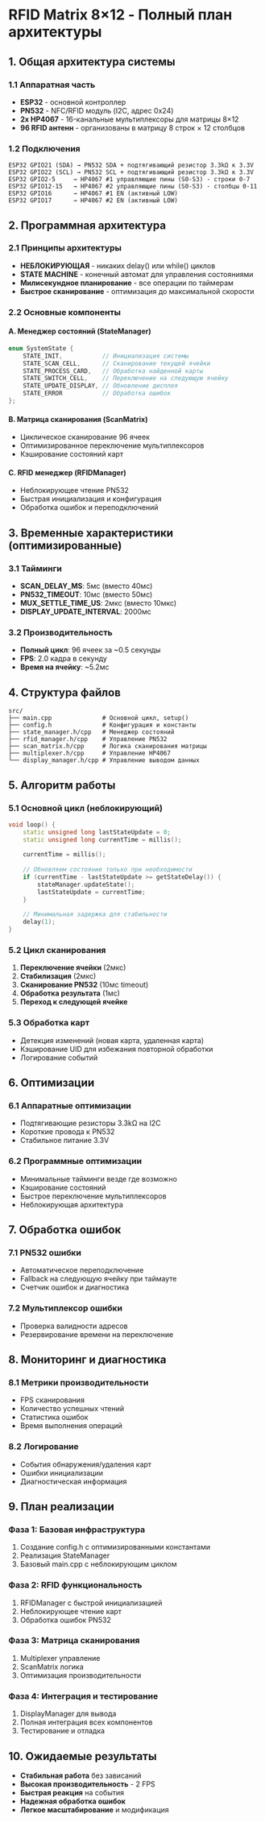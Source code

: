 # RFID Matrix 8×12 - Полный план архитектуры

## 1. Общая архитектура системы

### 1.1 Аппаратная часть
- **ESP32** - основной контроллер
- **PN532** - NFC/RFID модуль (I2C, адрес 0x24)
- **2x HP4067** - 16-канальные мультиплексоры для матрицы 8×12
- **96 RFID антенн** - организованы в матрицу 8 строк × 12 столбцов

### 1.2 Подключения
```
ESP32 GPIO21 (SDA) → PN532 SDA + подтягивающий резистор 3.3kΩ к 3.3V
ESP32 GPIO22 (SCL) → PN532 SCL + подтягивающий резистор 3.3kΩ к 3.3V
ESP32 GPIO2-5     → HP4067 #1 управляющие пины (S0-S3) - строки 0-7
ESP32 GPIO12-15   → HP4067 #2 управляющие пины (S0-S3) - столбцы 0-11
ESP32 GPIO16      → HP4067 #1 EN (активный LOW)
ESP32 GPIO17      → HP4067 #2 EN (активный LOW)
```

## 2. Программная архитектура

### 2.1 Принципы архитектуры
- **НЕБЛОКИРУЮЩАЯ** - никаких delay() или while() циклов
- **STATE MACHINE** - конечный автомат для управления состояниями
- **Милисекундное планирование** - все операции по таймерам
- **Быстрое сканирование** - оптимизация до максимальной скорости

### 2.2 Основные компоненты

#### A. Менеджер состояний (StateManager)
```cpp
enum SystemState {
    STATE_INIT,           // Инициализация системы
    STATE_SCAN_CELL,      // Сканирование текущей ячейки
    STATE_PROCESS_CARD,   // Обработка найденной карты
    STATE_SWITCH_CELL,    // Переключение на следующую ячейку
    STATE_UPDATE_DISPLAY, // Обновление дисплея
    STATE_ERROR           // Обработка ошибок
};
```

#### B. Матрица сканирования (ScanMatrix)
- Циклическое сканирование 96 ячеек
- Оптимизированное переключение мультиплексоров
- Кэширование состояний карт

#### C. RFID менеджер (RFIDManager)
- Неблокирующее чтение PN532
- Быстрая инициализация и конфигурация
- Обработка ошибок и переподключений

## 3. Временные характеристики (оптимизированные)

### 3.1 Тайминги
- **SCAN_DELAY_MS**: 5мс (вместо 40мс)
- **PN532_TIMEOUT**: 10мс (вместо 50мс)  
- **MUX_SETTLE_TIME_US**: 2мкс (вместо 10мкс)
- **DISPLAY_UPDATE_INTERVAL**: 2000мс

### 3.2 Производительность
- **Полный цикл**: 96 ячеек за ~0.5 секунды
- **FPS**: 2.0 кадра в секунду
- **Время на ячейку**: ~5.2мс

## 4. Структура файлов

```
src/
├── main.cpp              # Основной цикл, setup()
├── config.h              # Конфигурация и константы
├── state_manager.h/cpp   # Менеджер состояний
├── rfid_manager.h/cpp    # Управление PN532
├── scan_matrix.h/cpp     # Логика сканирования матрицы
├── multiplexer.h/cpp     # Управление HP4067
└── display_manager.h/cpp # Управление выводом данных
```

## 5. Алгоритм работы

### 5.1 Основной цикл (неблокирующий)
```cpp
void loop() {
    static unsigned long lastStateUpdate = 0;
    static unsigned long currentTime = millis();
    
    currentTime = millis();
    
    // Обновляем состояние только при необходимости
    if (currentTime - lastStateUpdate >= getStateDelay()) {
        stateManager.updateState();
        lastStateUpdate = currentTime;
    }
    
    // Минимальная задержка для стабильности
    delay(1);
}
```

### 5.2 Цикл сканирования
1. **Переключение ячейки** (2мкс)
2. **Стабилизация** (2мкс)  
3. **Сканирование PN532** (10мс timeout)
4. **Обработка результата** (1мс)
5. **Переход к следующей ячейке**

### 5.3 Обработка карт
- Детекция изменений (новая карта, удаленная карта)
- Кэширование UID для избежания повторной обработки
- Логирование событий

## 6. Оптимизации

### 6.1 Аппаратные оптимизации
- Подтягивающие резисторы 3.3kΩ на I2C
- Короткие провода к PN532
- Стабильное питание 3.3V

### 6.2 Программные оптимизации
- Минимальные тайминги везде где возможно
- Кэширование состояний
- Быстрое переключение мультиплексоров
- Неблокирующая архитектура

## 7. Обработка ошибок

### 7.1 PN532 ошибки
- Автоматическое переподключение
- Fallback на следующую ячейку при таймауте
- Счетчик ошибок и диагностика

### 7.2 Мультиплексор ошибки
- Проверка валидности адресов
- Резервирование времени на переключение

## 8. Мониторинг и диагностика

### 8.1 Метрики производительности
- FPS сканирования
- Количество успешных чтений
- Статистика ошибок
- Время выполнения операций

### 8.2 Логирование
- События обнаружения/удаления карт
- Ошибки инициализации
- Диагностическая информация

## 9. План реализации

### Фаза 1: Базовая инфраструктура
1. Создание config.h с оптимизированными константами
2. Реализация StateManager
3. Базовый main.cpp с неблокирующим циклом

### Фаза 2: RFID функциональность  
1. RFIDManager с быстрой инициализацией
2. Неблокирующее чтение карт
3. Обработка ошибок PN532

### Фаза 3: Матрица сканирования
1. Multiplexer управление
2. ScanMatrix логика
3. Оптимизация производительности

### Фаза 4: Интеграция и тестирование
1. DisplayManager для вывода
2. Полная интеграция всех компонентов
3. Тестирование и отладка

## 10. Ожидаемые результаты

- **Стабильная работа** без зависаний
- **Высокая производительность** - 2 FPS
- **Быстрая реакция** на события
- **Надежная обработка ошибок**
- **Легкое масштабирование** и модификация 